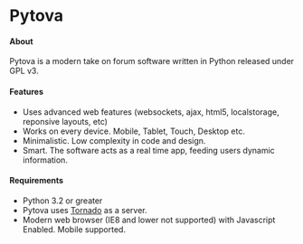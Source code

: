 Pytova
======

#### About
Pytova is a modern take on forum software written in Python released under GPL v3.

#### Features
* Uses advanced web features (websockets, ajax, html5, localstorage, reponsive layouts, etc)
* Works on every device. Mobile, Tablet, Touch, Desktop etc.
* Minimalistic. Low complexity in code and design.
* Smart. The software acts as a real time app, feeding users dynamic information.

#### Requirements
* Python 3.2 or greater
* Pytova uses [Tornado](http://www.tornadoweb.org) as a server.
* Modern web browser (IE8 and lower not supported) with Javascript Enabled. Mobile supported.